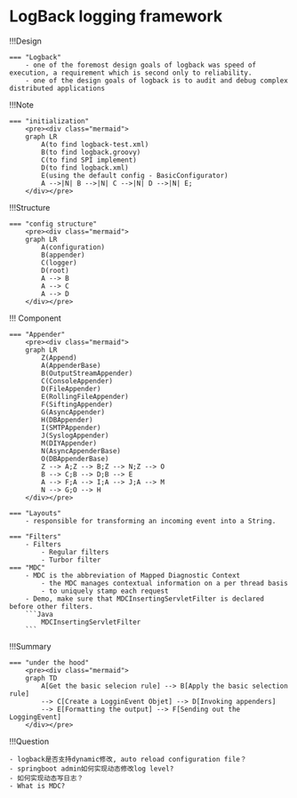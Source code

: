 # LogBack logging framework

!!!Design
        
    === "Logback"
        - one of the foremost design goals of logback was speed of execution, a requirement which is second only to reliability.
        - one of the design goals of logback is to audit and debug complex distributed applications
!!!Note        

    === "initialization"
        <pre><div class="mermaid">
        graph LR
            A(to find logback-test.xml) 
            B(to find logback.groovy)
            C(to find SPI implement)
            D(to find logback.xml)
            E(using the default config - BasicConfigurator)
            A -->|N| B -->|N| C -->|N| D -->|N| E;
        </div></pre>

!!!Structure

    === "config structure"
        <pre><div class="mermaid">
        graph LR
            A(configuration) 
            B(appender)
            C(logger)
            D(root)
            A --> B
            A --> C 
            A --> D
        </div></pre>
        
!!! Component

    === "Appender"
        <pre><div class="mermaid">
        graph LR
            Z(Append)
            A(AppenderBase)
            B(OutputStreamAppender)
            C(ConsoleAppender)
            D(FileAppender)
            E(RollingFileAppender)
            F(SiftingAppender)
            G(AsyncAppender)
            H(DBAppender)
            I(SMTPAppender)
            J(SyslogAppender)
            M(DIYAppender)
            N(AsyncAppenderBase)
            O(DBAppenderBase)
            Z --> A;Z --> B;Z --> N;Z --> O
            B --> C;B --> D;B --> E
            A --> F;A --> I;A --> J;A --> M
            N --> G;O --> H
        </div></pre>
    
    === "Layouts"
        - responsible for transforming an incoming event into a String. 
    
    === "Filters"
        - Filters
            - Regular filters
            - Turbor filter
    === "MDC"
        - MDC is the abbreviation of Mapped Diagnostic Context
            - the MDC manages contextual information on a per thread basis
            - to uniquely stamp each request
        - Demo, make sure that MDCInsertingServletFilter is declared before other filters.
        ```Java
            MDCInsertingServletFilter
        ```
    
!!!Summary
    
    === "under the hood"
        <pre><div class="mermaid">
        graph TD
            A[Get the basic selecion rule] --> B[Apply the basic selection rule]
            --> C[Create a LogginEvent Objet] --> D[Invoking appenders]
            --> E[Formatting the output] --> F[Sending out the LoggingEvent]
        </div></pre>

!!!Question
    
    - logback是否支持dynamic修改, auto reload configuration file？
    - springboot admin如何实现动态修改log level?
    - 如何实现动态写日志？
    - What is MDC? 


    